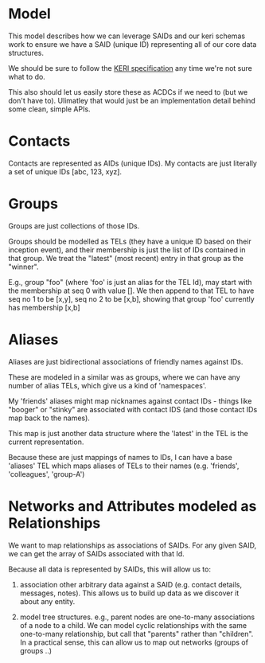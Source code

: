 # Model

This model describes how we can leverage SAIDs and our keri schemas work to ensure we have a SAID (unique ID) representing all of our core data structures.

We should be sure to follow the [KERI specification](./reference.md) any time we're not sure what to do.

This also should let us easily store these as ACDCs if we need to (but we don't have to). Ulimatley that would just be an implementation detail behind some clean, simple APIs.

# Contacts

Contacts are represented as AIDs (unique IDs). 
My contacts are just literally a set of unique IDs [abc, 123, xyz].

# Groups

Groups are just collections of those IDs. 

Groups should be modelled as TELs (they have a unique ID based on their inception event), and their membership is just the list of IDs contained in that group. We treat the "latest" (most recent) entry in that group as the "winner". 

E.g., group "foo" (where 'foo' is just an alias for the TEL Id), may start with the membership at seq 0 with value [].
We then append to that TEL to have seq no 1 to be [x,y], seq no 2 to be [x,b], showing that group 'foo' currently has membership [x,b]

# Aliases

Aliases are just bidirectional associations of friendly names against IDs.

These are modeled in a similar was as groups, where we can have any number of alias TELs, which give us a kind of 'namespaces'.

My 'friends' aliases might map nicknames against contact IDs - things like "booger" or "stinky" are associated with contact IDS (and those contact IDs map back to the names).

This map is just another data structure where the 'latest' in the TEL is the current representation.

Because these are just mappings of names to IDs, I can have a base 'aliases' TEL which maps aliases of TELs to their names (e.g. 'friends', 'colleagues', 'group-A')

# Networks and Attributes modeled as Relationships

We want to map relationships as associations of SAIDs. For any given SAID, we can get the array of SAIDs associated with that Id.

Because all data is represented by SAIDs, this will allow us to:

1. association other arbitrary data against a SAID (e.g. contact details, messages, notes). This allows us to build up data as we discover it about any entity.

2. model tree structures. e.g., parent nodes are one-to-many associations of a node to a child. We can model cyclic relationships with the same one-to-many relationship, but call that "parents" rather than "children". In a practical sense, this can allow us to map out networks (groups of groups ..)

